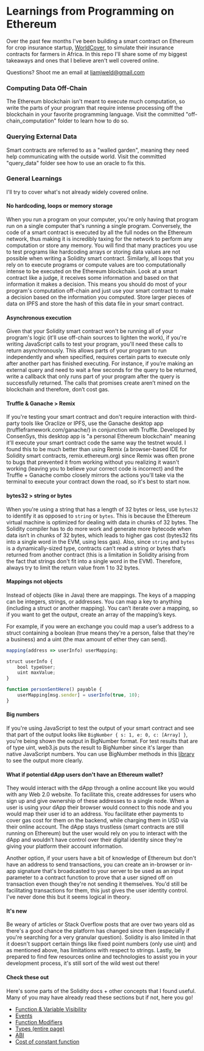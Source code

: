 # Learnings from Programming on Ethereum

Over the past few months I've been building a smart contract on Ethereum for crop insurance startup, [WorldCover](https://www.worldcovr.com/), to simulate their insurance contracts for farmers in Africa. In this repo I'll share some of my biggest takeaways and ones that I believe aren't well covered online.

Questions? Shoot me an email at liamjweld@gmail.com

### Computing Data Off-Chain
The Ethereum blockchain isn't meant to execute much computation, so write the parts of your program that require intense processing off the blockchain in your favorite programming language. Visit the committed "off-chain_computation" folder to learn how to do so.

### Querying External Data
Smart contracts are referred to as a "walled garden", meaning they need help communicating with the outside world. Visit the committed "query_data" folder see how to use an oracle to fix this.

### General Learnings

I'll try to cover what's not already widely covered online.

#### No hardcoding, loops or memory storage
When you run a program on your computer, you're only having that program run on a single computer that's running a single program. Conversely, the code of a smart contract is executed by all the full nodes on the Ethereum network, thus making it is incredibly taxing for the network to perform any computation or store any memory. You will find that many practices you use to test programs like hardcoding arrays or storing data values are not possible when writing a Solidity smart contract. Similarly, all loops that you rely on to execute programs or compute values are too computationally intense to be executed on the Ethereum blockchain. Look at a smart contract like a judge, it receives some information and based on that information it makes a decision. This means you should do most of your program's computation off-chain and just use your smart contract to make a decision based on the information you computed. Store larger pieces of data on IPFS and store the hash of this data file in your smart contract.

#### Asynchronous execution
Given that your Solidity smart contract won't be running all of your program's logic (it'll use off-chain sources to lighten the work), if you're writing JavaScript calls to test your program, you'll need these calls to return asynchronously. This allows parts of your program to run independently and when specified, requires certain parts to execute only after another part has finished executing. For instance, if you’re making an external query and need to wait a few seconds for the query to be returned, write a callback that only runs part of your program after the query is successfully returned. The calls that promises create aren’t mined on the blockchain and therefore, don’t cost gas.

#### Truffle & Ganache > Remix
If you're testing your smart contract and don't require interaction with third-party tools like Oraclize or IPFS, use the Ganache desktop app (truffleframework.com/ganache/) in conjunction with Truffle. Developed by ConsenSys, this desktop app is "a personal Ethereum blockchain" meaning it'll execute your smart contract code the same way the testnet would. I found this to be much better than using Remix (a browser-based IDE for Solidity smart contracts, remix.ethereum.org) since Remix was often prone to bugs that prevented it from working without you realizing it wasn't working (leaving you to believe your correct code is incorrect) and the Truffle + Ganache combo closely mirrors the actions you'll take via the terminal to execute your contract down the road, so it's best to start now.

#### bytes32 > string or bytes
When you're using a string that has a length of 32 bytes or less, use `bytes32` to identify it as opposed to `string` or `bytes`. This is because the Ethereum virtual machine is optimized for dealing with data in chunks of 32 bytes. The Solidity compiler has to do more work and generate more bytecode when data isn’t in chunks of 32 bytes, which leads to higher gas cost (bytes32 fits into a single word in the EVM, using less gas). Also, since `string` and `bytes` is a dynamically-sized type, contracts can’t read a string or bytes that’s returned from another contract (this is a limitation in Solidity arising from the fact that strings don't fit into a single word in the EVM). Therefore, always try to limit the return value from 1 to 32 bytes.

#### Mappings not objects
Instead of objects (like in Java) there are mappings. The keys of a mapping can be integers, strings, or addresses. You can map a key to anything (including a struct or another mapping). You can’t iterate over a mapping, so if you want to get the output, create an array of the mapping’s keys.

For example, if you were an exchange you could map a user’s address to a struct containing a boolean (true means they're a person, false that they're a business) and a uint (the max amount of ether they can send).

```javascript
mapping(address => userInfo) userMapping;

struct userInfo { 
    bool typeUser; 
    uint maxValue; 
}

function personSentHere() payable {
	userMapping[msg.sender] = userInfo(true, 10); 
}
```

#### Big numbers
If you're using JavaScript to test the output of your smart contract and see that part of the output looks like `BigNumber { s: 1, e: 0, c: [Array] }`, you're being shown the output in BigNumber format. For test results that are of type uint, web3.js puts the result to BigNumber since it's larger than native JavaScript numbers. You can use BigNumber methods in this [library](https://goo.gl/TEjJrJ) to see the output more clearly.

#### What if potential dApp users don't have an Ethereum wallet?
They would interact with the dApp through a online account like you would with any Web 2.0 website. To facilitate this, create addresses for users who sign up and give ownership of these addresses to a single node. When a user is using your dApp their browser would connect to this node and you would map their user id to an address. You facilitate ether payments to cover gas cost for them on the backend, while charging them in USD via their online account. The dApp stays trustless (smart contracts are still running on Ethereum) but the user would rely on you to interact with the dApp and wouldn’t have control over their digital identity since they're giving your platform their account information.

Another option, if your users have a bit of knowledge of Ethereum but don't have an address to send transactions, you can create an in-browser or in-app signature that's broadcasted to your server to be used as an input parameter to a contract function to prove that a user signed off on transaction even though they're not sending it themselves. You'd still be facilitating transactions for them, this just gives the user identity control. I've never done this but it seems logical in theory.

#### It's new
Be weary of articles or Stack Overflow posts that are over two years old as there's a good chance the platform has changed since then (especially if you're searching for a very granular question). Solidity is also limited in that it doesn't support certain things like fixed point numbers (only use uint) and as mentioned above, has limitations with respect to strings. Lastly, be prepared to find few resources online and technologies to assist you in your development process, it's still sort of the wild west out there!

#### Check these out
Here's some parts of the Solidity docs + other concepts that I found useful. Many of you may have already read these sections but if not, here you go!

* [Function & Variable Visibility](https://goo.gl/5qZin7)
* [Events](https://goo.gl/texVkm)
* [Function Modifiers](https://goo.gl/Ar1iFf)
* [Types (entire page)](https://goo.gl/LPQV8v)
* [ABI](https://goo.gl/ut3aNh)
* [Cost of constant function](https://goo.gl/1Ynq9o)
